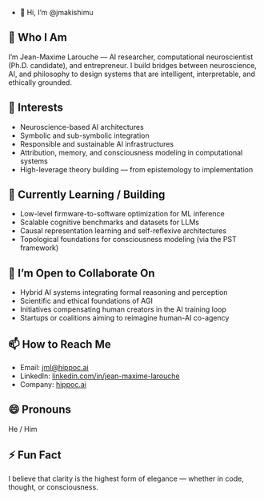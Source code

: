 - 👋 Hi, I’m @jmakishimu
## 🧠 Who I Am  
I’m Jean-Maxime Larouche — AI researcher, computational neuroscientist (Ph.D. candidate), and entrepreneur. I build bridges between neuroscience, AI, and philosophy to design systems that are intelligent, interpretable, and ethically grounded.

## 🔬 Interests  
- Neuroscience-based AI architectures  
- Symbolic and sub-symbolic integration  
- Responsible and sustainable AI infrastructures  
- Attribution, memory, and consciousness modeling in computational systems  
- High-leverage theory building — from epistemology to implementation

## 🌱 Currently Learning / Building  
- Low-level firmware-to-software optimization for ML inference  
- Scalable cognitive benchmarks and datasets for LLMs  
- Causal representation learning and self-reflexive architectures  
- Topological foundations for consciousness modeling (via the PST framework)

## 🤝 I’m Open to Collaborate On  
- Hybrid AI systems integrating formal reasoning and perception  
- Scientific and ethical foundations of AGI  
- Initiatives compensating human creators in the AI training loop  
- Startups or coalitions aiming to reimagine human-AI co-agency

## 📫 How to Reach Me  
- Email: jml@hippoc.ai  
- LinkedIn: [linkedin.com/in/jean-maxime-larouche](https://www.linkedin.com/in/jean-maxime-larouche)  
- Company: [hippoc.ai](https://www.hippoc.ai)

## 😄 Pronouns  
He / Him

## ⚡ Fun Fact  
I believe that clarity is the highest form of elegance — whether in code, thought, or consciousness.


<!---
jmakishimu/jmakishimu is a ✨ special ✨ repository because its `README.md` (this file) appears on your GitHub profile.
You can click the Preview link to take a look at your changes.
--->
